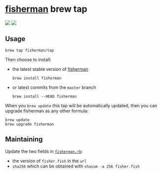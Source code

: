 [fisherman]: https://github.com/fisherman/fisherman

# [fisherman] brew tap

[![](https://img.shields.io/badge/fisherman-2.10.0-blue.svg)](https://github.com/fisherman/fisherman/releases)
[![](https://fisherman-wharf.herokuapp.com/badge.svg)](https://fisherman-wharf.herokuapp.com)

## Usage

```shell
brew tap fisherman/tap
```

Then choose to install:

* the latest stable version of [fisherman]

  ```
  brew install fisherman
  ```

* or latest commits from the `master` branch

  ```
  brew install --HEAD fisherman
  ```

When you `brew update` this tap will be automatically updated, then you can upgrade fisherman as any other formula:

```shell
brew update
brew upgrade fisherman
```

## Maintaining

Update the two fields in [`fisherman.rb`](./fisherman.rb#L5-L6):

- the version of `fisher.fish` in the `url`
- `sha256` which can be obtained with `shasum -a 256 fisher.fish`
